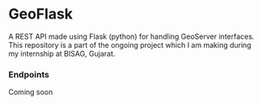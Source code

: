 # GeoFlask

A REST API made using Flask (python) for handling GeoServer interfaces. This repository is a part of the ongoing project which I am making during my internship at BISAG, Gujarat.

### Endpoints 

Coming soon